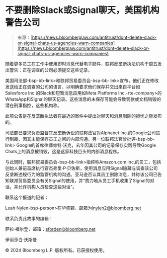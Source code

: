 <!--yml

类别：未分类

日期：2024-05-27 15:11:30

-->

# 不要删除Slack或Signal聊天，美国机构警告公司

> 来源：[https://news.bloomberglaw.com/antitrust/dont-delete-slack-or-signal-chats-us-agencies-warn-companies](https://news.bloomberglaw.com/antitrust/dont-delete-slack-or-signal-chats-us-agencies-warn-companies)

随着更多员工在工作中使用即时消息代替电子邮件，联邦反垄断执法机构于周五发出警告：正在调查的公司必须提交这些记录。

美国司法部-bsp-bb-link>和联邦贸易委员会-bsp-bb-link>宣布，他们正在修改发送给正在调查的公司的语言，以明确要求他们保存并交出来自平台如<bw-company data-stock-symbol="CRM" class="company" data-name="salesforce.com Inc" data-url="http://www.salesforce.com/" data-urn="urn:blp:company:US:CRM">Salesforce Inc.</bw-company>的Slack和短暂消息应用如Meta Platforms Inc.-rte-company>的WhatsApp和Signal的聊天记录。这些消息的未保存可能会导致罚款或文档销毁的潜在刑事指控，这些机构称。

此项公告是在反垄断执法者在最近的案件中提出对聊天和消息删除的担忧之际发布的。

司法部已要求负责监督其反垄断诉讼的联邦法官对<bw-company data-stock-symbol="GOOGL" class="company" data-name="Alphabet Inc" data-url="http://www.abc.xyz/" data-urn="urn:blp:company:US:GOOGL">Alphabet Inc.</bw-company>的Google公司进行制裁，因其未能保存员工之间的内部沟通。另一位联邦法官曾批评-bsp-bb-link> Google的首席律师<bw-person data-terminal-id="15242895" data-id="00000161-7711-d8ae-adf9-ffb516dd0000" class="person" data-name="肯特·沃克">肯特·沃克</bw-person>，去年因其公司的记录保存实践导致Google Chats上的消息被销毁，这是这家科技巨头的内部消息程序。

与此同时，联邦贸易委员会-bsp-bb-link>指控称<bw-company data-stock-symbol="AMZN" class="company" data-name="Amazon.com Inc" data-url="http://www.amazon.com/" data-urn="urn:blp:company:US:AMZN">Amazon.com Inc.</bw-company>的员工，包括创始人兼前首席执行官<bw-person data-terminal-id="1642252" data-id="00000162-d9fe-d440-ad63-f9fe65900000" class="person" data-name="Jeffrey P. Bezos">杰弗里·P·贝佐斯</bw-person>，使用消息应用Signal隐藏与调查该公司反垄断违规行为的监管机构的沟通。亚马逊否认其员工删除消息，并称该公司已告知联邦贸易委员会有关Signal的使用，并“费力地从员工手机收集了Signal的对话，并允许机构人员检查这些对话”。

联系这个报道的记者：

Leah Nylen-bsp-person>在华盛顿，邮箱为[lnylen2@bloomberg.net](mailto:lnylen2@bloomberg.net)

联系负责此故事的编辑：

<bw-person data-terminal-id="4949560" data-id="0000016d-0264-df36-a5ef-027d27940000" class="person" data-name="Sara Forden">萨拉·福尔登</bw-person>，邮箱：[sforden@bloomberg.net](mailto:sforden@bloomberg.net)

伊丽莎白·沃斯曼

© 2024 Bloomberg L.P. 版权所有。已获授权使用。

